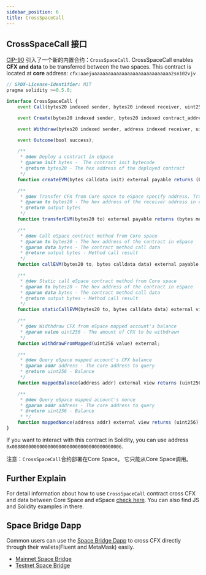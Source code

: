```yaml
---
sidebar_position: 6
title: CrossSpaceCall
---
```


## CrossSpaceCall 接口

[CIP-90](https://github.com/Conflux-Chain/CIPs/blob/master/CIPs/cip-90.md) 引入了一个新的内置合约：`CrossSpaceCall`. CrossSpaceCall enables **CFX and data** to be transferred between the two spaces. This contract is located at **core** address: `cfx:aaejuaaaaaaaaaaaaaaaaaaaaaaaaaaaa2sn102vjv`

```js
// SPDX-License-Identifier: MIT
pragma solidity >=0.5.0;

interface CrossSpaceCall {
    event Call(bytes20 indexed sender, bytes20 indexed receiver, uint256 value, uint256 nonce, bytes data);

    event Create(bytes20 indexed sender, bytes20 indexed contract_address, uint256 value, uint256 nonce, bytes init);

    event Withdraw(bytes20 indexed sender, address indexed receiver, uint256 value, uint256 nonce);

    event Outcome(bool success);

    /**
     * @dev Deploy a contract in eSpace
     * @param init bytes -  The contract init bytecode
     * @return bytes20 - The hex address of the deployed contract
     */
    function createEVM(bytes calldata init) external payable returns (bytes20);

    /**
     * @dev Transfer CFX from Core space to eSpace specify address. Transfer amount is specified by transaction value.
     * @param to bytes20 - The hex address of the receiver address in eSpace
     * @return output bytes
     */
    function transferEVM(bytes20 to) external payable returns (bytes memory output);

    /**
     * @dev Call eSpace contract method from Core space
     * @param to bytes20 - The hex address of the contract in eSpace
     * @param data bytes - The contract method call data
     * @return output bytes - Method call result
     */ 
    function callEVM(bytes20 to, bytes calldata data) external payable returns (bytes memory output);

    /**
     * @dev Static call eSpace contract method from Core space
     * @param to bytes20 - The hex address of the contract in eSpace
     * @param data bytes - The contract method call data
     * @return output bytes - Method call result
     */ 
    function staticCallEVM(bytes20 to, bytes calldata data) external view returns (bytes memory output);

    /**
     * @dev Widthdraw CFX from eSpace mapped account's balance
     * @param value uint256 - The amount of CFX to be withdrawn
     */ 
    function withdrawFromMapped(uint256 value) external;

    /**
     * @dev Query eSpace mapped account's CFX balance
     * @param addr address - The core address to query
     * @return uint256 - Balance
     */
    function mappedBalance(address addr) external view returns (uint256);

    /**
     * @dev Query eSpace mapped account's nonce
     * @param addr address - The core address to query
     * @return uint256 - Balance
     * */ 
    function mappedNonce(address addr) external view returns (uint256);
}
```

If you want to interact with this contract in Solidity, you can use address `0x0888000000000000000000000000000000000006`.

注意：`CrossSpaceCall`合约部署在Core Space。 它只能从Core Space调用。

## Further Explain

For detail information about how to use `CrossSpaceCall` contract cross CFX and data between Core Space and eSpace [check here](/docs/espace/build/cross-space-bridge). You can also find  JS and Solidity examples in there.

## Space Bridge Dapp

Common users can use the [Space Bridge Dapp](https://confluxhub.io/espace-bridge/cross-space) to cross CFX directly through their wallets(Fluent and MetaMask) easily.

* [Mainnet Space Bridge](https://confluxhub.io/espace-bridge/cross-space)
* [Testnet Space Bridge](https://test.confluxhub.io/espace-bridge/cross-space)

